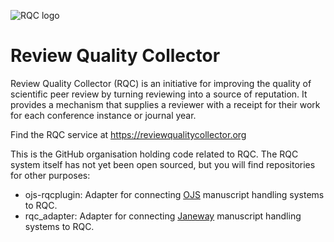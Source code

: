 ![RQC logo](https://reviewqualitycollector.org/static/img/rqclogo-200.png)
# Review Quality Collector

Review Quality Collector (RQC) is an initiative for improving the quality of scientific peer review by 
turning reviewing into a source of reputation. 
It provides a mechanism that supplies a reviewer with a receipt for their work for each conference instance or journal year.

Find the RQC service at https://reviewqualitycollector.org

This is the GitHub organisation holding code related to RQC.
The RQC system itself has not yet been open sourced, but you will find repositories for other purposes:
- ojs-rqcplugin: Adapter for connecting [OJS](https://pkp.sfu.ca/software/ojs/) manuscript handling systems to RQC.
- rqc_adapter: Adapter for connecting [Janeway](https://janeway.systems/) manuscript handling systems to RQC.
